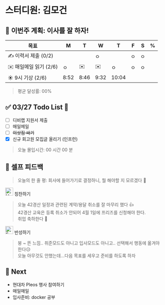 # 스터디원: 김모건

## 🚀 이번주 계획: 이사를 잘 하자!

| 목표                   | M    | T    | W    | T     | F   | S   | %   |
| ---------------------- | ---- | ---- | ---- | ----- | --- | --- | --- |
| ✍️ 이력서 제출 (0/2)   |      |      | ㅇ   |       | ㅇ  | ㅇ  |     |
| ✉️ 매일메일 읽기 (2/6) | ㅇ   | ✉️   | ✉️   | ㅇ    | ㅇ  | ㅇ  |     |
| ☀️ 9시 기상 (2/6)      | 8:52 | 8:46 | 9:32 | 10:04 |     |     |     |

> 평균 달성률: 00%<br>

## ✅ 03/27 Todo List 🌸

- [ ] 디비랩 지원서 제출
- [ ] 매일메일
- [ ] ~~이삿짐 싸기~~
- [x] 신규 회고원 모집글 올리기 (인프런)

> 오늘 몰입시간: 00 시간 00 분<br>

## 🎉 셀프 피드백

> 오늘의 한 줄 평: 회사에 들어가기로 결정하니, 뭘 해야할 지 모르겠다 🤔 <br>

<img src="https://raw.githubusercontent.com/Tarikul-Islam-Anik/Animated-Fluent-Emojis/master/Emojis/Smilies/Hugging%20Face.png" alt="Hugging Face" width="25" height="25"> 칭찬하기 </img>

> 오늘 42경산 일정과 관련된 계약/용달 취소를 잘 마무리 했다 👍<br>
> 42경산 교육은 등록 취소가 안되어 4월 1일에 프리즈를 신청해야 한다.<br>
> 취업 축하한다 👏<br>

<img src="https://raw.githubusercontent.com/Tarikul-Islam-Anik/Animated-Fluent-Emojis/master/Emojis/Smilies/Face%20with%20Monocle.png" alt="Face with Monocle" width="25" height="25"> 반성하기</img>

> 붕 ~ 뜬 느낌.. 취준모드도 아니고 입사모드도 아니고.. 선택해서 행동에 옮겨야 한다😥 <br>
> 오늘 아무것도 안했는데...다음 목표를 세우고 준비를 하도록 하자<br>

## 🌱 Next

- 현대차 Pleos 행사 참여하기
- 매일매일
- 입사준비: docker 공부

